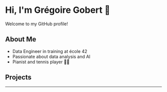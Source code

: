 # Hi, I'm Grégoire Gobert 👋

Welcome to my GitHub profile!


## About Me
- Data Engineer in training at école 42
- Passionate about data analysis and AI
- Pianist and tennis player 🎹🎾

## Projects
<!-- ![Linear Regression Demo](https://github.com/gregoiregobert/Linear-regression/blob/main/assets/linear_reg.gif?raw=true) -->

---

